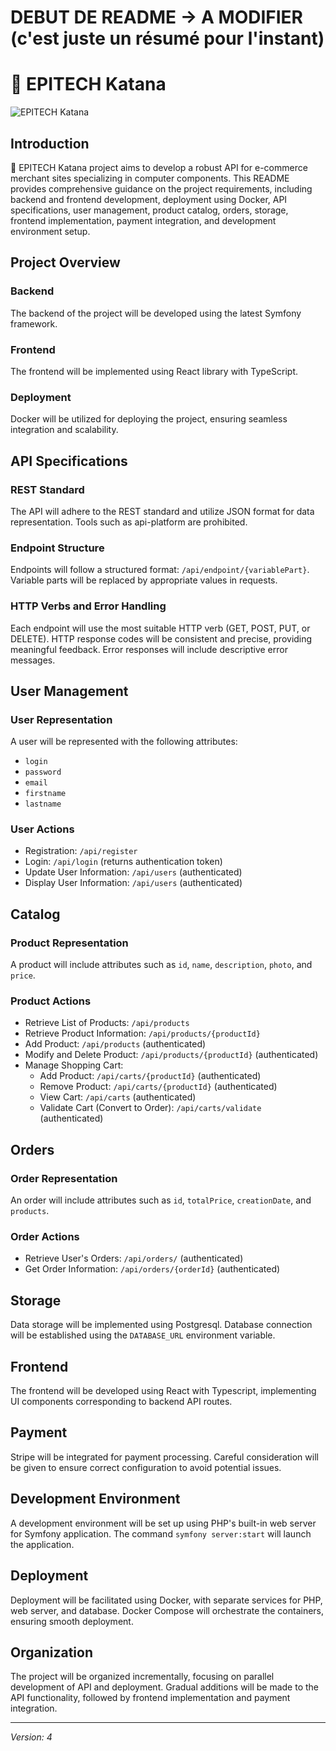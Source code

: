 # DEBUT DE README -> A MODIFIER (c'est juste un résumé pour l'instant)

# 🎌 EPITECH Katana

![EPITECH Katana](https://link-to-logo.png)

## Introduction

🚀 EPITECH Katana project aims to develop a robust API for e-commerce merchant sites specializing in computer components. This README provides comprehensive guidance on the project requirements, including backend and frontend development, deployment using Docker, API specifications, user management, product catalog, orders, storage, frontend implementation, payment integration, and development environment setup.

## Project Overview

### Backend

The backend of the project will be developed using the latest Symfony framework.

### Frontend

The frontend will be implemented using React library with TypeScript.

### Deployment

Docker will be utilized for deploying the project, ensuring seamless integration and scalability.

## API Specifications

### REST Standard

The API will adhere to the REST standard and utilize JSON format for data representation. Tools such as api-platform are prohibited.

### Endpoint Structure

Endpoints will follow a structured format: `/api/endpoint/{variablePart}`. Variable parts will be replaced by appropriate values in requests.

### HTTP Verbs and Error Handling

Each endpoint will use the most suitable HTTP verb (GET, POST, PUT, or DELETE). HTTP response codes will be consistent and precise, providing meaningful feedback. Error responses will include descriptive error messages.

## User Management

### User Representation

A user will be represented with the following attributes:
- `login`
- `password`
- `email`
- `firstname`
- `lastname`

### User Actions

- Registration: `/api/register`
- Login: `/api/login` (returns authentication token)
- Update User Information: `/api/users` (authenticated)
- Display User Information: `/api/users` (authenticated)

## Catalog

### Product Representation

A product will include attributes such as `id`, `name`, `description`, `photo`, and `price`.

### Product Actions

- Retrieve List of Products: `/api/products`
- Retrieve Product Information: `/api/products/{productId}`
- Add Product: `/api/products` (authenticated)
- Modify and Delete Product: `/api/products/{productId}` (authenticated)
- Manage Shopping Cart: 
    - Add Product: `/api/carts/{productId}` (authenticated)
    - Remove Product: `/api/carts/{productId}` (authenticated)
    - View Cart: `/api/carts` (authenticated)
    - Validate Cart (Convert to Order): `/api/carts/validate` (authenticated)

## Orders

### Order Representation

An order will include attributes such as `id`, `totalPrice`, `creationDate`, and `products`.

### Order Actions

- Retrieve User's Orders: `/api/orders/` (authenticated)
- Get Order Information: `/api/orders/{orderId}` (authenticated)

## Storage

Data storage will be implemented using Postgresql. Database connection will be established using the `DATABASE_URL` environment variable.

## Frontend

The frontend will be developed using React with Typescript, implementing UI components corresponding to backend API routes.

## Payment

Stripe will be integrated for payment processing. Careful consideration will be given to ensure correct configuration to avoid potential issues.

## Development Environment

A development environment will be set up using PHP's built-in web server for Symfony application. The command `symfony server:start` will launch the application.

## Deployment

Deployment will be facilitated using Docker, with separate services for PHP, web server, and database. Docker Compose will orchestrate the containers, ensuring smooth deployment.

## Organization

The project will be organized incrementally, focusing on parallel development of API and deployment. Gradual additions will be made to the API functionality, followed by frontend implementation and payment integration.

---

*Version: 4*
